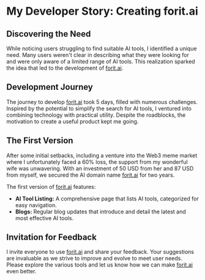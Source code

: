 # My Developer Story: Creating forit.ai

## Discovering the Need

While noticing users struggling to find suitable AI tools, I identified a unique need. Many users weren't clear in describing what they were looking for and were only aware of a limited range of AI tools. This realization sparked the idea that led to the development of [forit.ai](https://forit.ai).

## Development Journey

The journey to develop [forit.ai](https://forit.ai) took 5 days, filled with numerous challenges. Inspired by the potential to simplify the search for AI tools, I ventured into combining technology with practical utility. Despite the roadblocks, the motivation to create a useful product kept me going.

## The First Version

After some initial setbacks, including a venture into the Web3 meme market where I unfortunately faced a 60% loss, the support from my wonderful wife was unwavering. With an investment of 50 USD from her and 87 USD from myself, we secured the AI domain name [forit.ai](https://forit.ai) for two years.

The first version of [forit.ai](https://forit.ai) features:
- **AI Tool Listing:** A comprehensive page that lists AI tools, categorized for easy navigation.
- **Blogs:** Regular blog updates that introduce and detail the latest and most effective AI tools.

## Invitation for Feedback

I invite everyone to use [forit.ai](https://forit.ai) and share your feedback. Your suggestions are invaluable as we strive to improve and evolve to meet user needs. Please explore the various tools and let us know how we can make [forit.ai](https://forit.ai) even better.
